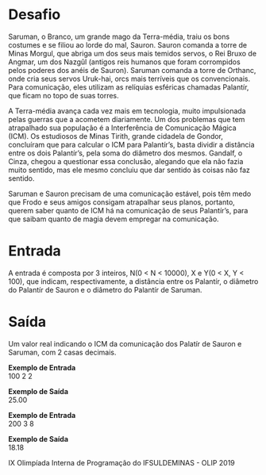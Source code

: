 <h1>Desafio</h1>

<p>Saruman, o Branco, um grande mago da Terra-média, traiu os bons costumes e se filiou ao lorde do mal, Sauron. Sauron comanda a torre de Minas Morgul, que abriga um dos seus mais temidos servos, o Rei Bruxo de Angmar, um dos Nazgûl (antigos reis humanos que foram corrompidos pelos poderes dos anéis de Sauron). Saruman comanda a torre de Orthanc, onde cria seus servos Uruk-hai, orcs mais terríveis que os convencionais. Para comunicação, eles utilizam as relíquias esféricas chamadas Palantír, que ficam no topo de suas torres.</p>
<p>A Terra-média avança cada vez mais em tecnologia, muito impulsionada pelas guerras que a acometem diariamente. Um dos problemas que tem atrapalhado sua população é a Interferência de Comunicação Mágica (ICM). Os estudiosos de Minas Tirith, grande cidadela de Gondor, concluíram que para calcular o ICM para Palantír’s, basta dividir a distância entre os dois Palantír’s, pela soma do diâmetro dos mesmos. Gandalf, o Cinza, chegou a questionar essa conclusão, alegando que ela não fazia muito sentido, mas ele mesmo concluiu que dar sentido às coisas não faz sentido.</p>
<p>Saruman e Sauron precisam de uma comunicação estável, pois têm medo que Frodo e seus amigos consigam atrapalhar seus planos, portanto, querem saber quanto de ICM há na comunicação de seus Palantír’s, para que saibam quanto de magia devem empregar na comunicação.</p>

<h1>Entrada</h1>
<p>A entrada é composta por 3 inteiros, N(0 < N < 10000), X e Y(0 < X, Y < 100), que indicam, respectivamente, a distância entre os Palantír, o diâmetro do Palantír de Sauron e o diâmetro do Palantír de Saruman.</p>

<h1>Saída</h1>
<p>Um valor real indicando o ICM da comunicação dos Palatír de Sauron e Saruman, com 2 casas decimais.</p>

 
<strong>Exemplo de Entrada</strong><br>
100 2 2

<strong>Exemplo de Saída</strong><br>
25.00

 
<strong>Exemplo de Entrada</strong><br>
200 3 8	

<strong>Exemplo de Saída</strong><br>
18.18

 
IX Olimpíada Interna de Programação do IFSULDEMINAS - OLIP 2019